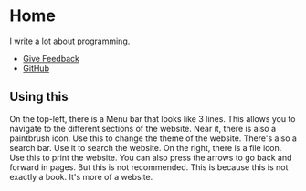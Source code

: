 # Home

I write a lot about programming.

- [Give Feedback](https://forms.gle/CR5oBUcbntTPy4k76)
- [GitHub](https://github.com/VideoCarp/website)

## Using this

On the top-left, there is a Menu bar that looks like 3 lines.
This allows you to navigate to the different sections of the website.
Near it, there is also a paintbrush icon. Use this to change the theme of the website.
There's also a search bar. Use it to search the website.
On the right, there is a file icon. Use this to print the website.
You can also press the arrows to go back and forward in pages. But this is not recommended.
This is because this is not exactly a book. It's more of a website.
